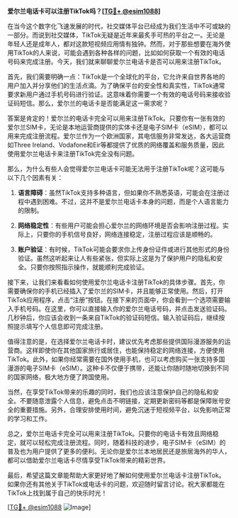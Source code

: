 **爱尔兰电话卡可以注册TikTok吗？[[TG💪+ @esim1088](https://t.me/s/esim1088)]**

在当今这个数字化飞速发展的时代，社交媒体平台已经成为我们生活中不可或缺的一部分。而说到社交媒体，TikTok无疑是近年来最炙手可热的平台之一。无论是年轻人还是成年人，都对这款短视频应用情有独钟。然而，对于那些想要在海外使用TikTok的人来说，可能会遇到各种各样的问题，比如如何获取一个有效的电话号码来完成注册。今天，我们就来聊聊爱尔兰电话卡是否可以用来注册TikTok。

首先，我们需要明确一点：TikTok是一个全球化的平台，它允许来自世界各地的用户加入并分享他们的生活点滴。为了确保平台的安全性和真实性，TikTok通常要求新用户通过手机号码进行验证。这意味着你需要一个有效的电话号码来接收验证码短信。那么，爱尔兰的电话卡是否能满足这一需求呢？

答案是肯定的！爱尔兰的电话卡完全可以用来注册TikTok。只要你有一张有效的爱尔兰SIM卡，无论是本地运营商提供的实体卡还是电子SIM卡（eSIM），都可以用来完成注册流程。爱尔兰作为一个欧洲国家，其电信服务非常发达，各大运营商如Three Ireland、Vodafone和Eir等都提供了优质的网络覆盖和服务质量，因此使用爱尔兰电话卡来注册TikTok完全没有问题。

那么，为什么有些人会觉得爱尔兰电话卡可能无法用于注册TikTok呢？这可能与以下几个因素有关：

1. **语言障碍**：虽然TikTok支持多种语言，但如果你不熟悉英语，可能会在注册过程中遇到困难。不过，这并不是爱尔兰电话卡本身的问题，而是个人语言能力的限制。
   
2. **网络稳定性**：有些用户可能会担心爱尔兰的网络环境是否会影响注册过程。实际上，只要你的手机信号良好，网络连接稳定，注册过程应该是顺畅的。

3. **账户验证**：有时候，TikTok可能会要求你上传身份证件或进行其他形式的身份验证。虽然这听起来让人有些紧张，但实际上这是为了保护用户的隐私和安全。只要你按照指示操作，就能顺利完成验证。

接下来，让我们来看看如何使用爱尔兰电话卡注册TikTok的具体步骤。首先，你需要确保你的手机已经插入了爱尔兰的SIM卡，并且能够正常使用。然后，打开TikTok应用程序，点击“注册”按钮。在接下来的页面中，你会看到一个选项需要输入手机号码。在这里，你可以直接输入你的爱尔兰电话号码，并点击发送验证码。几秒钟后，你应该会收到一条来自TikTok的验证码短信。输入验证码后，继续按照提示填写个人信息即可完成注册。

值得注意的是，在选择爱尔兰电话卡时，建议优先考虑那些提供国际漫游服务的运营商。这样即使你在其他国家旅行或居住，也能保持稳定的网络连接，方便使用TikTok。此外，如果你经常需要在国外使用手机，也可以考虑购买一张支持多国漫游的电子SIM卡（eSIM）。这种卡不仅便于携带，还能让你随时随地切换到不同的国家网络，极大地方便了跨国使用。

当然，在享受TikTok带来的乐趣的同时，我们也应该注意保护自己的隐私和安全。不要随意泄露个人信息，避免点击不明链接，定期更新密码等都是保障账号安全的重要措施。另外，合理安排使用时间，避免沉迷于短视频平台，以免影响正常的学习和工作。

总之，爱尔兰电话卡完全可以用来注册TikTok。只要你的电话卡有效且网络稳定，就可以轻松完成注册流程。同时，随着科技的进步，电子SIM卡（eSIM）的普及也为用户提供了更多的便利。无论你是爱尔兰本地居民还是旅居海外的华人，都可以借助爱尔兰电话卡尽情享受TikTok带来的精彩世界。

最后，希望这篇文章能帮助大家更好地了解如何使用爱尔兰电话卡注册TikTok。如果你还有其他关于TikTok或电话卡的问题，欢迎随时留言讨论。祝大家都能在TikTok上找到属于自己的快乐时光！

[[TG💪+ @esim1088](https://t.me/s/esim1088) ![Image](https://i.postimg.cc/4NQfJmqS/Snipaste-2025-05-13-00-14-12.png)]